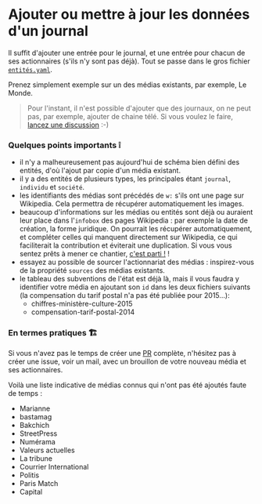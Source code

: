 # Ajouter ou mettre à jour les données d'un journal

Il suffit d'ajouter une entrée pour le journal, et une entrée pour chacun de ses actionnaires (s'ils n'y sont pas déjà). Tout se passe dans le gros fichier [`entités.yaml`](https://github.com/transpamedia/transparence.media/blob/master/data/entités.yaml).

Prenez simplement exemple sur un des médias existants, par exemple, Le Monde.

> Pour l'instant, il n'est possible d'ajouter que des journaux, on ne peut pas, par exemple, ajouter de chaine télé. Si vous voulez le faire, [lancez une discussion](https://github.com/transpamedia/transparence.media/issues/new?title=Permettre%20l%27ajout%20des%20chaines%20de%20télé) :-)


### Quelques points importants ❕

- il n'y a malheureusement pas aujourd'hui de schéma bien défini des entités, d'où l'ajout par copie d'un média existant.
- il y a des entités de plusieurs types, les principales étant `journal`, `individu` et `société`.
- les identifiants des médias sont précédés de `w:` s'ils ont une page sur Wikipedia. Cela permettra de récupérer automatiquement les images.
- beaucoup d'informations sur les médias ou entités sont déjà ou auraient leur place dans l'`infobox` des pages Wikipedia : par exemple la date de création, la forme juridique. On pourrait les récupérer automatiquement, et compléter celles qui manquent directement sur Wikipedia, ce qui faciliterait la contribution et éviterait une duplication. Si vous vous sentez prêts à mener ce chantier, [c'est parti !](https://github.com/transpamedia/transparence.media/issues/new?title=Stocker%20les%20informations%20dans%20les%20infobox%20Wikipedia) !
- essayez au possible de sourcer l'actionnariat des médias : inspirez-vous de la propriété `sources` des médias existants.
- le tableau des subventions de l'état est déjà là, mais il vous faudra y identifier votre média en ajoutant son `id` dans les deux fichiers suivants (la compensation du tarif postal n'a pas été publiée pour 2015...):
  - chiffres-ministère-culture-2015
  - compensation-tarif-postal-2014


 ### En termes pratiques 🏗

 Si vous n'avez pas le temps de créer une [PR](https://github.com/transpamedia/transparence.media/pulls) complète, n'hésitez pas à créer une issue, voir un mail, avec un brouillon de votre nouveau média et ses actionnaires.


 Voilà une liste indicative de médias connus qui n'ont pas été ajoutés faute de temps :

- Marianne
- bastamag
- Bakchich
- StreetPress
- Numérama
- Valeurs actuelles
- La tribune
- Courrier International
- Politis
- Paris Match
- Capital
